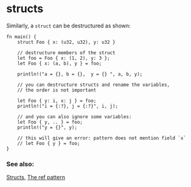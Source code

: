 # structs

Similarly, a `struct` can be destructured as shown:

```rust,editable
fn main() {
    struct Foo { x: (u32, u32), y: u32 }

    // destructure members of the struct
    let foo = Foo { x: (1, 2), y: 3 };
    let Foo { x: (a, b), y } = foo;

    println!("a = {}, b = {},  y = {} ", a, b, y);

    // you can destructure structs and rename the variables,
    // the order is not important

    let Foo { y: i, x: j } = foo;
    println!("i = {:?}, j = {:?}", i, j);

    // and you can also ignore some variables:
    let Foo { y, .. } = foo;
    println!("y = {}", y);

    // this will give an error: pattern does not mention field `x`
    // let Foo { y } = foo;
}
```

### See also:

[Structs](/custom_types/structs.html), [The ref pattern](/scope/borrow/ref.html)
